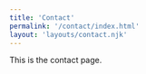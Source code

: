 ```yaml
---
title: 'Contact'
permalink: '/contact/index.html'
layout: 'layouts/contact.njk'
---
```


This is the contact page.
